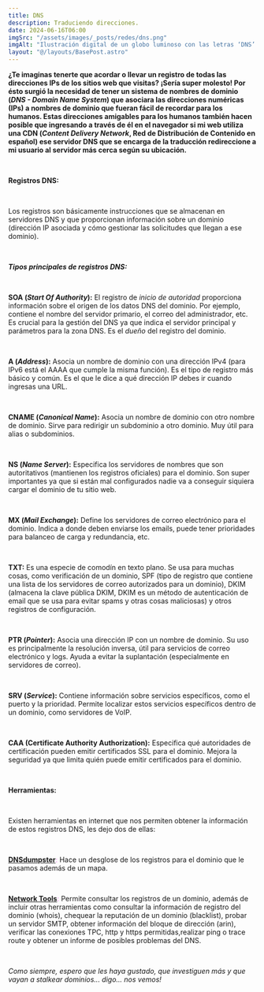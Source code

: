 ```yaml
---
title: DNS
description: Traduciendo direcciones.
date: 2024-06-16T06:00
imgSrc: "/assets/images/_posts/redes/dns.png"
imgAlt: "Ilustración digital de un globo luminoso con las letras ‘DNS’ en el centro, rodeado de iconos de tecnología y conectividad."
layout: "@/layouts/BasePost.astro"
---
```


**¿Te imaginas tenerte que acordar o llevar un registro de todas las direcciones IPs de los sitios web que visitas? ¡Sería super molesto! Por ésto surgió la necesidad de tener un sistema de nombres de dominio (***DNS - Domain Name System***) que asociara las direcciones numéricas (IPs) a nombres de dominio que fueran fácil de recordar para los humanos. Estas direcciones amigables para los humanos también hacen posible que ingresando a través de él en el navegador si mi web utiliza una CDN (***Content Delivery Network***, Red de Distribución de Contenido en español) ese servidor DNS que se encarga de la traducción redireccione a mi usuario al servidor más cerca según su ubicación.**

</br>

**Registros DNS:**

</br>

Los registros son básicamente instrucciones que se almacenan en servidores DNS y que proporcionan información sobre un dominio (dirección IP asociada y cómo gestionar las solicitudes que llegan a ese dominio).

</br>

***Tipos principales de registros DNS:***

</br>

**SOA (***Start Of Authority***):** El registro de *inicio de autoridad* proporciona información sobre el origen de los datos DNS del dominio. Por ejemplo, contiene el nombre del servidor primario, el correo del administrador, etc. Es crucial para la gestión del DNS ya que indica el servidor principal y parámetros para la zona DNS. Es el *dueño* del registro del dominio.

</br>

**A (***Address***):** Asocia un nombre de dominio con una dirección IPv4 (para IPv6 está el AAAA que cumple la misma función). Es el tipo de registro más básico y común. Es el que le dice a qué dirección IP debes ir cuando ingresas una URL.

</br>

**CNAME (***Canonical Name***):** Asocia un nombre de dominio con otro nombre de dominio. Sirve para redirigir un subdominio a otro dominio. Muy útil para alias o subdominios.

</br>

**NS (***Name Server***):** Especifica los servidores de nombres que son autoritativos (mantienen los registros oficiales) para el dominio. Son super importantes ya que si están mal configurados nadie va a conseguir siquiera cargar el dominio de tu sitio web.

</br>

**MX (***Mail Exchange***):** Define los servidores de correo electrónico para el dominio. Indica a donde deben enviarse los emails, puede tener prioridades para balanceo de carga y redundancia, etc.

</br>

**TXT:** Es una especie de comodín en texto plano. Se usa para muchas cosas, como verificación de un dominio, SPF (tipo de registro que contiene una lista de los servidores de correo autorizados para un dominio), DKIM (almacena la clave pública DKIM, DKIM es un método de autenticación de email que se usa para evitar spams y otras cosas maliciosas) y otros registros de configuración.

</br>

**PTR (***Pointer***):** Asocia una dirección IP con un nombre de dominio. Su uso es principalmente la resolución inversa, útil para servicios de correo electrónico y logs. Ayuda a evitar la suplantación (especialmente en servidores de correo).

</br>

**SRV (***Service***):** Contiene información sobre servicios específicos, como el puerto y la prioridad. Permite localizar estos servicios específicos dentro de un dominio, como servidores de VoIP.

</br>

**CAA (Certificate Authority Authorization):** Especifica qué autoridades de certificación pueden emitir certificados SSL para el dominio. Mejora la seguridad ya que limita quién puede emitir certificados para el dominio.

</br>

**Herramientas:**

</br>

Existen herramientas en internet que nos permiten obtener la información de estos registros DNS, les dejo dos de ellas:

</br>

<span style="color: violet;">[**DNSdumpster**](https://dnsdumpster.com/):</span> Hace un desglose de los registros para el dominio que le pasamos además de un mapa.

</br>

<span style="color: violet;">[**Network Tools**](https://mxtoolbox.com/supertool.aspx):</span> Permite consultar los registros de un dominio, además de incluir otras herramientas como consultar la información de registro del dominio (whois), chequear la reputación de un dominio (blacklist), probar un servidor SMTP, obtener información del bloque de dirección (arin), verificar las conexiones TPC, http y https permitidas,realizar ping o trace route y obtener un informe de posibles problemas del DNS.

</br>

*Como siempre, espero que les haya gustado, que investiguen más y que vayan a stalkear dominios... digo... nos vemos!*

</br>
